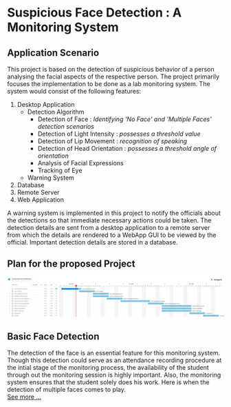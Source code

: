 # Suspicious Face Detection : A Monitoring System

## Application Scenario 

This project is based on the detection of suspicious behavior of a person analysing the facial aspects of the respective person. The project primarily focuses the implementation to be done as a lab monitoring system. The system would consist of the following features:

1. Desktop Application
      - Detection Algorithm
        - Detection of Face : _Identifying 'No Face' and 'Multiple Faces' detection scenarios_
        - Detection of Light Intensity : _possesses a threshold value_
        - Detection of Lip Movement : _recognition of speaking_
        - Detection of Head Orientation : _possesses a threshold angle of orientation_
        - Analysis of Facial Expressions 
        - Tracking of Eye
      - Warning System
2. Database
3. Remote Server
4. Web Application


A warning system is implemented in this project to notify the officials about the detections so that immediate necessary actions could be taken. The detection details are sent from a desktop application to a remote server from which the details are rendered to a WebApp GUI to be viewed by the official. Important detection details are stored in a database.

## Plan for the proposed Project
![See Plan](./assets/images/plan.jpg?raw=true "Plan")

## Basic Face Detection
The detection of the face is an essential feature for this monitoring system. Though this detection could serve as an attendance recording procedure at the intial stage of the monitoring process, the availability of the student through out the monitoring session is highly important. Also, the monitoring system ensures that the student solely does his work. Here is when the detection of multiple faces comes to play. <br>
<a href="https://github.com/AKSHILMY/Suspicious-Face-Detection/blob/main/Implementation/Face%20Detection%20Feature/README.md">See more ...</a>

